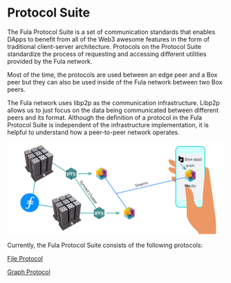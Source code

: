 # Protocol Suite

The Fula Protocol Suite is a set of communication standards that enables DApps to benefit from all of the Web3 awesome features in the form of traditional client-server architecture. Protocols on the Protocol Suite standardize the process of requesting and accessing different utilities provided by the Fula network.

Most of the time, the protocols are used between an edge peer and a Box peer but they can also be used inside of the Fula network between two Box peers.

The Fula network uses libp2p as the communication infrastructure. Libp2p allows us to just focus on the data being communicated between different peers and its format. Although the definition of a protocol in the Fula Protocol Suite is independent of the infrastructure implementation, it is helpful to understand how a peer-to-peer network operates.

![Protocol Suite](../../static/img/p-suit.png)

Currently, the Fula Protocol Suite consists of the following protocols:

[File Protocol](/concepts/file-protocol)

[Graph Protocol](/concepts/graph-protocol)